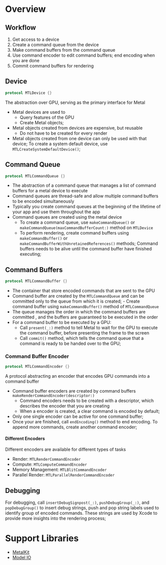 # Overview

## Workflow

1. Get access to a device
2. Create a command queue from the device
3. Make command buffers from the command queue
4. Use command encoder to edit command buffers; end encoding when you are done
5. Commit command buffers for rendering

## Device

```swift
protocol MTLDevice {}
```

The abstraction over GPU, serving as the primary interface for Metal

- Metal devices are used to
  - Query features of the GPU
  - Create Metal objects;
- Metal objects created from devices are expensive, but reusable
  - Do not have to be created for every render
- Metal objects created from one device can only be used with that device; To
  create a system default device, use `MTLCreateSystemDefaultDevice()`;

## Command Queue

```swift
protocol MTLCommandQueue {}
```

- The abstraction of a command queue that manages a list of command buffers for
  a metal device to execute
- Command queues are thread-safe and allow multiple command buffers to be
  encoded simultaneously
- Typically you create command queues at the beginning of the lifetime of your
  app and use them throughout the app
- Command queues are created using the metal device
  - To create a command queue, use `makeCommandQueue()` or
    `makeCommandQueue(maxCommandBufferCount:)` method on `MTLDevice`
  - To perform rendering, create command buffers using `makeCommandBuffer()` or
    `makeCommandBufferWithUnretainedReferences()` methods; Command buffers needs
    to be alive until the command buffer have finished executing;

## Command Buffers

```swift
protocol MTLCommandBuffer {}
```

- The container that store encoded commands that are sent to the GPU
- Command buffer are created by the `MTLCommandQueue` and can be committed only
  to the queue from which it is created; - Create command buffer using
  `makeCommandBuffer()` method of `MTLCommandQueue`
- The queue manages the order in which the command buffers are committed , and
  the buffers are guaranteed to be executed in the order
- For a command buffer to be executed by a GPU:
  - Call `present(_:)` method to tell Metal to wait for the GPU to execute the
    command buffer, before presenting the frame to the screen
  - Call `commit()` method, which tells the command queue that a command is
    ready to be handed over to the GPU;

### Command Buffer Encoder

```swift
protocol MTLCommandEncoder {}
```

A protocol abstracting an encoder that encodes GPU commands into a command
buffer

- Command buffer encoders are created by command buffers
  `makeRenderCommandEncoder(descriptor:)`
  - Command encoders needs to be created with a descriptor, which describes the
    encoder that you are creating
  - When a encoder is created, a clear command is encoded by default;
- Only one single encoder can be active for one command buffer;
- Once your are finished, call `endEncoding()` method to end encoding. To append
  more commands, create another command encoder;

#### Different Encoders

Different encoders are available for different types of tasks

- Render: `MTLRenderCommandEncoder`
- Compute: `MTLComputeCommandEncoder`
- Memory Management: `MTLBlitCommandEncoder`
- Parallel Render: `MTLParallelRenderCommandEncoder`

## Debugging

For debugging, call `insertDebugSignpost(_:)`, `pushDebugGroup(_:)`, and
`popDebugGroup()` to insert debug strings, push and pop string labels used to
identify group of encoded commands. These strings are used by Xcode to provide
more insights into the rendering process;


# Support Libraries

- [MetalKit](MetalKit.md)
- [Model IO](modelio/README.md)
